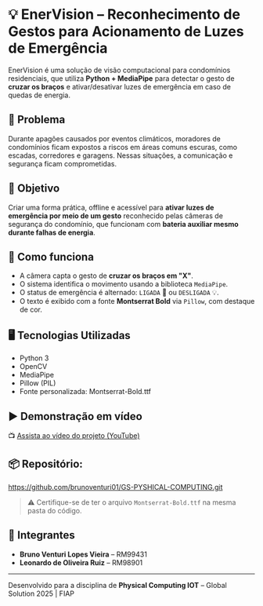 
# 💡 EnerVision – Reconhecimento de Gestos para Acionamento de Luzes de Emergência

EnerVision é uma solução de visão computacional para condomínios residenciais, que utiliza **Python + MediaPipe** para detectar o gesto de **cruzar os braços** e ativar/desativar luzes de emergência em caso de quedas de energia.

## 🚨 Problema
Durante apagões causados por eventos climáticos, moradores de condomínios ficam expostos a riscos em áreas comuns escuras, como escadas, corredores e garagens. Nessas situações, a comunicação e segurança ficam comprometidas.

## 🎯 Objetivo
Criar uma forma prática, offline e acessível para **ativar luzes de emergência por meio de um gesto** reconhecido pelas câmeras de segurança do condomínio, que funcionam com **bateria auxiliar mesmo durante falhas de energia**.

## 🧠 Como funciona
- A câmera capta o gesto de **cruzar os braços em "X"**.
- O sistema identifica o movimento usando a biblioteca `MediaPipe`.
- O status de emergência é alternado: `LIGADA` 🔋 ou `DESLIGADA` 💡.
- O texto é exibido com a fonte **Montserrat Bold** via `Pillow`, com destaque de cor.

## 🖥️ Tecnologias Utilizadas
- Python 3
- OpenCV
- MediaPipe
- Pillow (PIL)
- Fonte personalizada: Montserrat-Bold.ttf

## ▶️ Demonstração em vídeo
📺 [Assista ao vídeo do projeto (YouTube)](https://youtu.be/jFLPrRHiGgI)

## 📦 Repositório:

https://github.com/brunoventuri01/GS-PYSHICAL-COMPUTING.git


> ⚠️ Certifique-se de ter o arquivo `Montserrat-Bold.ttf` na mesma pasta do código.

## 👥 Integrantes

- **Bruno Venturi Lopes Vieira** – RM99431  
- **Leonardo de Oliveira Ruiz** – RM98901

---

Desenvolvido para a disciplina de **Physical Computing IOT** – Global Solution 2025 | FIAP

